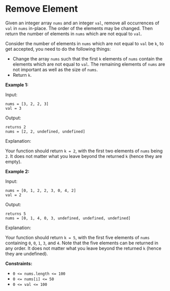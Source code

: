 # Remove Element

Given an integer array `nums` and an integer `val`, remove all occurrences of `val` in `nums` in-place. The order of the elements may be changed. Then return the number of elements in `nums` which are not equal to `val`.

Consider the number of elements in `nums` which are not equal to `val` be `k`, to get accepted, you need to do the following things:

- Change the array `nums` such that the first `k` elements of `nums` contain the elements which are not equal to `val`. The remaining elements of `nums` are not important as well as the size of `nums`.
- Return `k`.

**Example 1:**

Input: 

```
nums = [3, 2, 2, 3]
val = 3
```

Output:

```
returns 2
nums = [2, 2, undefined, undefined]
```

Explanation: 

Your function should return `k = 2`, with the first two elements of `nums` being `2`.
It does not matter what you leave beyond the returned `k` (hence they are empty).

**Example 2:**

Input:

```
nums = [0, 1, 2, 2, 3, 0, 4, 2]
val = 2
```

Output:

```
returns 5
nums = [0, 1, 4, 0, 3, undefined, undefined, undefined]
```

Explanation:

Your function should return `k = 5`, with the first five elements of `nums` containing `0`, `0`, `1`, `3`, and `4`. Note that the five elements can be returned in any order. It does not matter what you leave beyond the returned `k` (hence they are undefined).

**Constraints:**

 - `0 <= nums.length <= 100`
 - `0 <= nums[i] <= 50`
 - `0 <= val <= 100`